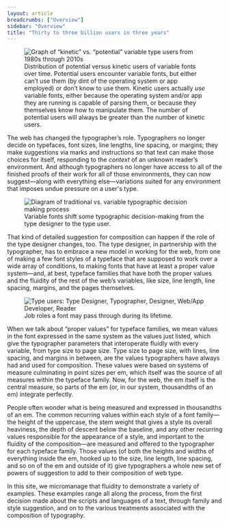 ```yaml
---
layout: article
breadcrumbs: ["Overview"]
sidebar: "Overview"
title: "Thirty to three billion users in three years"
---
```


<figure>
    <img src="{{baseurl}}/images/articles/kinetic-potential.svg" alt="Graph of “kinetic” vs. “potential” variable type users from 1980s through 2010s">
    <figcaption>Distribution of potential versus kinetic users of variable fonts over time. Potential users encounter variable fonts, but either can’t use them (by dint of the operating system or app employed) or don’t know to use them. Kinetic users actually <em>use</em> variable fonts, either because the operating system and/or app they are running is capable of parsing them, or because they themselves know how to manipulate them. The number of potential users will always be greater than the number of kinetic users.</figcaption>
</figure>

The web has changed the typographer’s role. Typographers no longer decide on typefaces, font sizes, line lengths, line spacing, or margins; they make suggestions via marks and instructions so that text can make those choices for itself, responding to the <em>context</em> of an unknown reader’s environment. And although typographers no longer have access to all of the finished proofs of their work for all of those environments, they can now suggest—along with everything else—variations suited for any environment that imposes undue pressure on a user&#39;s type. 

<figure>
    <img src="{{baseurl}}/images/articles/typography-flowchart.svg" alt="Diagram of traditional vs. variable typographic decision making process">
    <figcaption>Variable fonts shift some typographic decision-making from the type designer to the type user.</figcaption>
</figure>

That kind of detailed suggestion for composition can happen if the role of the type designer changes, too. The type designer, in partnership with the typographer, has to embrace a new model in working for the web, from one of making a few font styles of a typeface that are supposed to work over a wide array of conditions, to making fonts that have at least a proper value system—and, at best, typeface families that have both the proper values and the fluidity of the rest of the web’s variables, like size, line length, line spacing, margins, and the pages themselves. 

<figure>
    <img src="{{baseurl}}/images/articles/type-users.svg" alt="Type users: Type Designer, Typographer, Designer, Web/App Developer, Reader">
    <figcaption>Job roles a font may pass through during its lifetime.</figcaption>
</figure>

When we talk about “proper values” for typeface families, we mean values in the font expressed in the same system as the values just listed, which give the typographer parameters that interoperate fluidly with every variable, from type size to page size. Type size to page size, with lines, line spacing, and margins in between, are the values typographers have always had and used for composition. These values were based on systems of measure culminating in point sizes per em, which itself was the source of all measures within the typeface family. Now, for the web, the em itself is the central measure, so parts of the em (or, in our system, thousandths of an em) integrate perfectly. 

People often wonder what is being measured and expressed in thousandths of an em. The common recurring values within each style of a font family—the height of the uppercase, the stem weight that gives a style its overall heaviness, the depth of descent below the baseline, and any other recurring values responsible for the appearance of a style, and important to the fluidity of the composition—are measured and offered to the typographer for each typeface family. Those values (of both the heights and widths of everything inside the em, hooked up to the size, line length, line spacing, and so on of the em and outside of it) give typographers a whole new set of powers of suggestion to add to their composition of web type.

In this site, we micromanage that fluidity to demonstrate a variety of examples. These examples range all along the process, from the first decision made about the scripts and languages of a text, through family and style suggestion, and on to the various treatments associated with the composition of typography.
